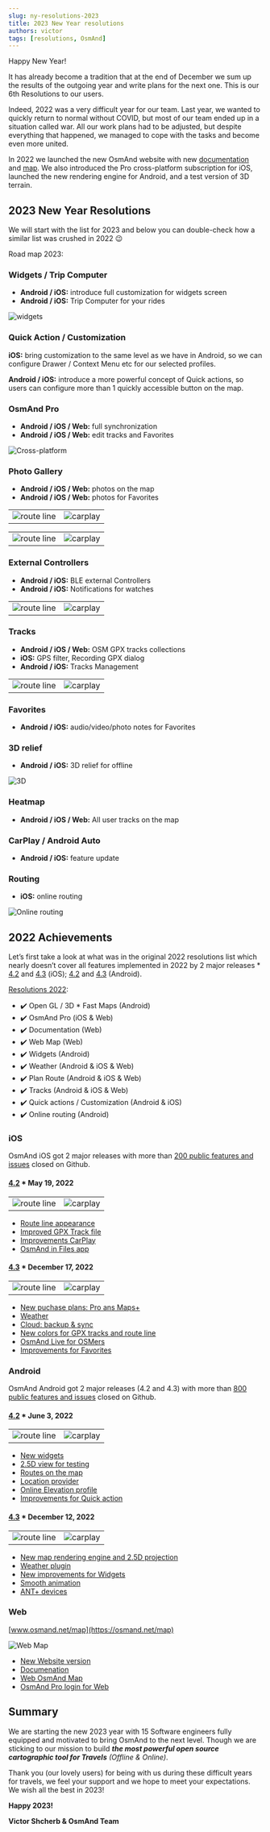 ```yaml
---
slug: ny-resolutions-2023
title: 2023 New Year resolutions
authors: victor
tags: [resolutions, OsmAnd]
---
```


Happy New Year!

It has already become a tradition that at the end of December we sum up the results of the outgoing year and write plans for the next one. This is our 6th Resolutions to our users.

<!--truncate-->


Indeed, 2022 was a very difficult year for our team. Last year, we wanted to quickly return to normal without COVID, but most of our team ended up in a situation called war. All our work plans had to be adjusted, but despite everything that happened, we managed to cope with the tasks and become even more united.

In 2022 we launched the new OsmAnd website with new [documentation](https://osmand.net/docs/intro) and [map](https://osmand.net/ma). We also introduced the Pro cross-platform subscription for iOS, launched the new rendering engine for Android, and a test version of 3D terrain.

## 2023 New Year Resolutions

We will start with the list for 2023 and below you can double-check how a similar list was crushed in 2022 😉

Road map 2023:

### Widgets / Trip Computer

* **Android / iOS:** introduce full customization for widgets screen
* **Android / iOS:** Trip Computer for your rides

![widgets](./widgets.png)

### Quick Action / Customization

**iOS:** bring customization to the same level as we have in Android, so we can configure Drawer / Context Menu etc for our selected profiles.

**Android / iOS:** introduce a more powerful concept of Quick actions, so users can configure more than 1 quickly accessible button on the map.


### OsmAnd Pro

* **Android / iOS / Web:** full synchronization
* **Android / iOS / Web:** edit tracks and Favorites

![Cross-platform](./cross-platform.png)

### Photo Gallery

* **Android / iOS / Web:** photos on the map
* **Android / iOS / Web:** photos for Favorites

<table class="blogimage">
  <tr>
    <td><img src={require('./photo_gallery.png').default} alt="route line"/></td>
    <td><img src={require('./photo_gallery_1.png').default} alt="carplay"/></td>
    </tr>
</table> 

<table class="blogimage">
  <tr>
    <td><img src={require('./photo_gallery_2.png').default} alt="route line"/></td>
    <td><img src={require('./photo_gallery_3.png').default} alt="carplay"/></td>
    </tr>
</table> 

### External Controllers

* **Android / iOS:** BLE external Controllers
* **Android / iOS:** Notifications for watches

<table class="blogimage">
  <tr>
    <td><img src={require('./external.png').default} alt="route line"/></td>
    <td><img src={require('./external_1.png').default} alt="carplay"/></td>
    </tr>
</table> 

### Tracks

* **Android / iOS / Web:** OSM GPX tracks collections
* **iOS:** GPS filter, Recording GPX dialog
* **Android / iOS:** Tracks Management

<table class="blogimage">
  <tr>
    <td><img src={require('./tracks_1.png').default} alt="route line"/></td>
    <td><img src={require('./tracks_2.png').default} alt="carplay"/></td>
    </tr>
</table> 

### Favorites

* **Android / iOS:** audio/video/photo notes for Favorites

### 3D relief

* **Android / iOS:** 3D relief for offline 

![3D](./3d-relief.png)
### Heatmap

* **Android / iOS / Web:** All user tracks on the map

### CarPlay / Android Auto

* **Android / iOS:** feature update
### Routing

* **iOS:** online routing

![Online routing](./online_routing_ios.png)

## 2022 Achievements

Let’s first take a look at what was in the original 2022 resolutions list which nearly doesn’t cover all features implemented in 2022 by 2 major releases * [4.2](https://osmand.net/blog/osmand-ios-4-2-released) and [4.3](https://osmand.net/blog/osmand-ios-4-3-released) (iOS); [4.2](https://osmand.net/blog/osmand-android-4-2-released) and [4.3](https://osmand.net/blog/osmand-android-4-3-released) (Android).

[Resolutions 2022](https://osmand.net/blog/ny-resolutions-2022):


* ✔️ Open GL / 3D * Fast Maps (Android)
* ✔️ OsmAnd Pro (iOS & Web)
* ✔️ Documentation (Web)
* ✔️ Web Map (Web)
* ✔️ Widgets (Android)
* ✔️ Weather (Android & iOS & Web)
* ✔️ Plan Route (Android & iOS & Web)
* ✔️ Tracks (Android & iOS & Web)
* ✔️ Quick actions / Customization (Android & iOS)
* ✔️ Online routing (Android)

### iOS

OsmAnd iOS got 2 major releases with more than <a href="https://github.com/osmandapp/OsmAnd-iOS/milestones?state=closed">200 public features and issues</a> closed on Github.

#### [4.2](https://osmand.net/blog/osmand-ios-4-2-released) * May 19, 2022

<table class="blogimage">
  <tr>
    <td><img src={require('./route_line_ios.png').default} alt="route line"/></td>
    <td><img src={require('./ios-carplay.png').default} alt="carplay"/></td>
    </tr>
</table> 


* [Route line appearance](https://osmand.net/blog/osmand-ios-4-2-released#route-line-appearance)
* [Improved GPX Track file](https://osmand.net/blog/osmand-ios-4-2-released#tracks)
* [Improvements CarPlay](https://osmand.net/blog/osmand-ios-4-2-released#carplay)
* [OsmAnd in Files app](https://osmand.net/blog/osmand-ios-4-2-released#files-app)


#### [4.3](https://osmand.net/blog/osmand-ios-4-3-released) * December 17, 2022

<table class="blogimage">
  <tr>
    <td><img src={require('./weather_ios.png').default} alt="route line"/></td>
    <td><img src={require('./backup_1_ios.png').default} alt="carplay"/></td>
    </tr>
</table> 
 


* [New puchase plans: Pro ans Maps+](https://osmand.net/blog/osmand-ios-4-3-released#new-purchase-plans)
* [Weather](https://osmand.net/blog/osmand-ios-4-3-released#weather-forecast)
* [Cloud: backup & sync](https://osmand.net/blog/osmand-ios-4-3-released#cloud-backup)
* [New colors for GPX tracks and route line](https://osmand.net/blog/osmand-ios-4-3-released#new-colors-for-tracks-and-route-line)
* [OsmAnd Live for OSMers](https://osmand.net/blog/osmand-ios-4-3-released#osmand-live-for-osmers)
* [Improvements for Favorites](https://osmand.net/blog/osmand-ios-4-3-released#new-updates-for-favorites)

### Android

OsmAnd Android got 2 major releases (4.2 and 4.3) with more than <a href="https://github.com/osmandapp/Osmand/milestones?state=closed">800 public features and issues</a> closed on Github.
        
#### [4.2](https://osmand.net/blog/osmand-android-4-2-released) * June 3, 2022

<table class="blogimage">
  <tr>
    <td><img src={require('./2_5d_view1.png').default} alt="route line"/></td>
    <td><img src={require('./hiking_routes.png').default} alt="carplay"/></td>
    </tr>
</table>        


* [New widgets](https://osmand.net/blog/osmand-android-4-2-released#new-in-osmand-widgets)
* [2.5D view for testing](https://osmand.net/blog/osmand-android-4-2-released#25d-view-for-testing)
* [Routes on the map](https://osmand.net/blog/osmand-android-4-2-released#routes-on-the-map)
* [Location provider](https://osmand.net/blog/osmand-android-4-2-released#location-provider)
* [Online Elevation profile](https://osmand.net/blog/osmand-android-4-2-released#online-elevation-profile)
* [Improvements for Quick action](https://osmand.net/blog/osmand-android-4-2-released#new-items-for-quick-action)

      
#### [4.3](https://osmand.net/blog/osmand-android-4-3-released) * December 12, 2022
      
<table class="blogimage">
  <tr>
    <td><img src={require('./2-5-d-view_2.png').default} alt="route line"/></td>
    <td><img src={require('./weather_plugin.png').default} alt="carplay"/></td>
    </tr>
</table>  


* [New map rendering engine and 2.5D projection](https://osmand.net/blog/osmand-android-4-3-released#new-faster-map-rendering-engine)
* [Weather plugin](https://osmand.net/blog/osmand-android-4-3-released#weather-plugin)
* [New improvements for Widgets](https://osmand.net/blog/osmand-android-4-3-released#new-improvements-for-widgets)
* [Smooth animation](https://osmand.net/blog/osmand-android-4-3-released#smooth-animation)
* [ANT+ devices](https://osmand.net/blog/osmand-android-4-3-released#support-external-devices-ant)


### Web  

[www.osmand.net/map](https://osmand.net/map)

![Web Map](./web.png)

* [New Website version](https://osmand.net/)
* [Documenation](https://osmand.net/docs/intro)
* [Web OsmAnd Map](https://osmand.net/map)
* [OsmAnd Pro login for Web](https://osmand.net/docs/user/purchases/android#pro-features)


## Summary

<!-- Абзацы ниже надо переписать, они повторяются с прошлого года, я только 2022 на 2023 поменял -->

We are starting the new 2023 year with 15 Software engineers fully equipped and motivated to bring OsmAnd to the next level. Though we are sticking to our mission to build ***the most powerful open source cartographic tool for Travels*** *(Offline & Online)*.

Thank you (our lovely users) for being with us during these difficult years for travels, we feel your support and we hope to meet your expectations. We wish all the best in 2023!

**Happy 2023!**

**Victor Shcherb & OsmAnd Team**
